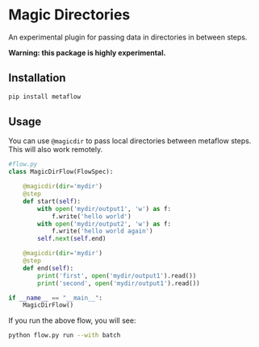 # Magic Directories

An experimental plugin for passing data in directories in between steps.

**Warning: this package is highly experimental.**

## Installation

```bash
pip install metaflow
```

## Usage

You can use `@magicdir` to pass local directories between metaflow steps.  This will also work remotely.

```py
#flow.py
class MagicDirFlow(FlowSpec):

    @magicdir(dir='mydir')
    @step
    def start(self):
        with open('mydir/output1', 'w') as f:
            f.write('hello world')
        with open('mydir/output2', 'w') as f:
            f.write('hello world again')
        self.next(self.end)

    @magicdir(dir='mydir')
    @step
    def end(self):
        print('first', open('mydir/output1').read())
        print('second', open('mydir/output1').read())

if __name__ == "__main__":
    MagicDirFlow()
```

If you run the above flow, you will see:

```bash
python flow.py run --with batch
```

